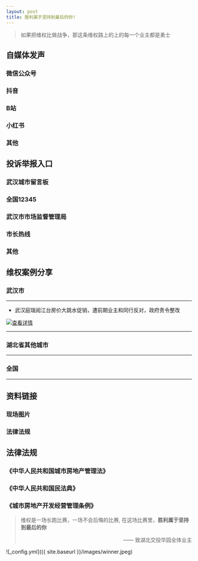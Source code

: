 ```yaml
---
layout: post
title: 胜利属于坚持到最后的你!
---
```


> 如果把维权比做战争，那这条维权路上的上的每一个业主都是勇士



## 自媒体发声
### 微信公众号
### 抖音
### B站
### 小红书
### 其他

## 投诉举报入口
### 武汉城市留言板
### 全国12345
### 武汉市市场监督管理局
### 市长热线
### 其他


## 维权案例分享
### 武汉市
---
- 武汉庭瑞阅江台房价大跳水促销，遭前期业主和同行反对，政府责令整改
<a href="https://finance.sina.com.cn/chanjing/cyxw/2022-09-05/doc-imqmmtha6071458.shtml">
  <img src="https://n.sinaimg.cn/finance/crawl/483/w550h733/20220905/0a18-85f94d182a9727d73da54b8b14f2d043.png" alt="查看详情">
</a>

---
### 湖北省其他城市
---
### 全国
---
## 资料链接

### 现场图片
### 法律法规

## 法律法规
### 《中华人民共和国城市房地产管理法》
### 《中华人民共和国民法典》
### 《城市房地产开发经营管理条例》


> 维权是一场长跑比赛，一场不会后悔的比赛,
> 在这场比赛里，**胜利属于坚持到最后的你**
> <p align="right">—— 致湖北交投华园全体业主</p>


![_config.yml]({{ site.baseurl }}/images/winner.jpeg)
